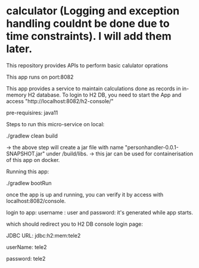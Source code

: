 # calculator (Logging and exception handling couldnt be done due to time constraints). I will add them later.
This repository provides APIs to perform basic calulator oprations

This app runs on port:8082

This app provides a service to maintain calculations done as records in in-memory H2 database. To login to H2 DB, you need to start the App and access "http://localhost:8082/h2-console/"

pre-requisires: java11

Steps to run this micro-service on local:

./gradlew clean build

-> the above step will create a jar file with name "personhandler-0.0.1-SNAPSHOT.jar" under /build/libs. -> this jar can be used for containerisation of this app on docker.

Running this app:

./gradlew bootRun

once the app is up and running, you can verify it by access with localhost:8082/console.

login to app: username : user and password: it's generated while app starts.

which should redirect you to H2 DB console login page:

JDBC URL: jdbc:h2:mem:tele2

userName: tele2

password: tele2
